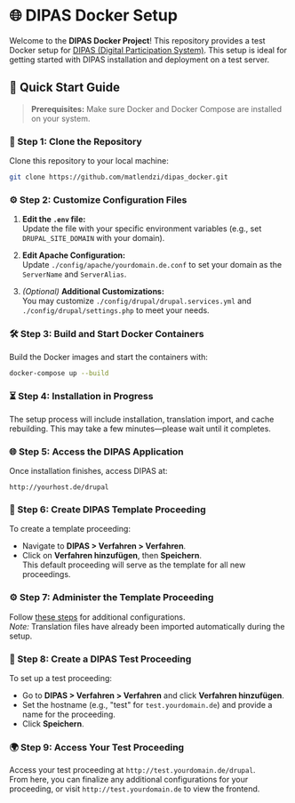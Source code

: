 # 🌐 DIPAS Docker Setup

Welcome to the **DIPAS Docker Project**! This repository provides a test Docker setup for [DIPAS (Digital Participation System)](https://bitbucket.org/geowerkstatt-hamburg/dipas/src). This setup is ideal for getting started with DIPAS installation and deployment on a test server.

## 🚀 Quick Start Guide

> **Prerequisites:** Make sure Docker and Docker Compose are installed on your system.

### 📂 Step 1: Clone the Repository
Clone this repository to your local machine:
```bash
git clone https://github.com/matlendzi/dipas_docker.git
```

### ⚙️ Step 2: Customize Configuration Files
1. **Edit the `.env` file:**  
   Update the file with your specific environment variables (e.g., set `DRUPAL_SITE_DOMAIN` with your domain).
   
2. **Edit Apache Configuration:**  
   Update `./config/apache/yourdomain.de.conf` to set your domain as the `ServerName` and `ServerAlias`.
   
3. *(Optional)* **Additional Customizations:**  
   You may customize `./config/drupal/drupal.services.yml` and `./config/drupal/settings.php` to meet your needs.

### 🛠️ Step 3: Build and Start Docker Containers
Build the Docker images and start the containers with:
```bash
docker-compose up --build
```

### ⏳ Step 4: Installation in Progress
The setup process will include installation, translation import, and cache rebuilding. This may take a few minutes—please wait until it completes.

### 🌐 Step 5: Access the DIPAS Application
Once installation finishes, access DIPAS at:
```
http://yourhost.de/drupal
```

### 📝 Step 6: Create DIPAS Template Proceeding
To create a template proceeding:
- Navigate to **DIPAS > Verfahren > Verfahren**.
- Click on **Verfahren hinzufügen**, then **Speichern**.  
  This default proceeding will serve as the template for all new proceedings.

### ⚙️ Step 7: Administer the Template Proceeding
Follow [these steps](https://wiki.dipas.org/index.php/Verfahrensvorlage_erstellen#Technische_Vorarbeiten) for additional configurations.  
*Note:* Translation files have already been imported automatically during the setup.

### 🧪 Step 8: Create a DIPAS Test Proceeding
To set up a test proceeding:
- Go to **DIPAS > Verfahren > Verfahren** and click **Verfahren hinzufügen**.
- Set the hostname (e.g., "test" for `test.yourdomain.de`) and provide a name for the proceeding.
- Click **Speichern**.

### 🌍 Step 9: Access Your Test Proceeding
Access your test proceeding at `http://test.yourdomain.de/drupal`.  
From here, you can finalize any additional configurations for your proceeding, or visit `http://test.yourdomain.de` to view the frontend.
